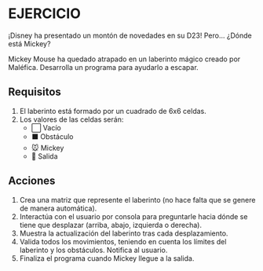 # EJERCICIO

¡Disney ha presentado un montón de novedades en su D23! Pero... ¿Dónde está Mickey?

Mickey Mouse ha quedado atrapado en un laberinto mágico creado por Maléfica. Desarrolla un programa para ayudarlo a escapar.

## Requisitos

1. El laberinto está formado por un cuadrado de 6x6 celdas.
2. Los valores de las celdas serán:
   - ⬜️ Vacío
   - ⬛️ Obstáculo
   - 🐭 Mickey
   - 🚪 Salida

## Acciones

1. Crea una matriz que represente el laberinto (no hace falta que se genere de manera automática).
2. Interactúa con el usuario por consola para preguntarle hacia dónde se tiene que desplazar (arriba, abajo, izquierda o derecha).
3. Muestra la actualización del laberinto tras cada desplazamiento.
4. Valida todos los movimientos, teniendo en cuenta los límites del laberinto y los obstáculos. Notifica al usuario.
5. Finaliza el programa cuando Mickey llegue a la salida.
